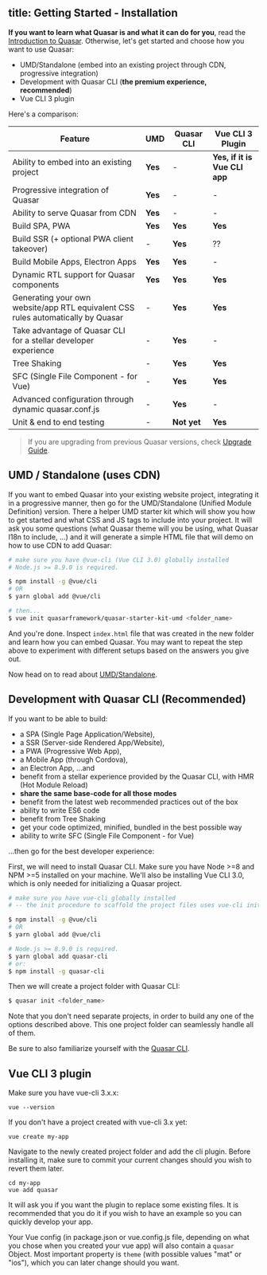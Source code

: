 title: Getting Started - Installation
---

**If you want to learn what Quasar is and what it can do for you**, read the [Introduction to Quasar](/guide/introduction-to-quasar.html). Otherwise, let's get started and choose how you want to use Quasar:
 * UMD/Standalone (embed into an existing project through CDN, progressive integration)
 * Development with Quasar CLI (**the premium experience, recommended**)
 * Vue CLI 3 plugin

Here's a comparison:

| Feature | UMD | Quasar CLI | Vue CLI 3 Plugin |
| --- | --- | --- | --- |
| Ability to embed into an existing project | **Yes** | - | **Yes, if it is Vue CLI app** |
| Progressive integration of Quasar | **Yes** | - | - |
| Ability to serve Quasar from CDN | **Yes** | - | - |
| Build SPA, PWA | **Yes** | **Yes** | **Yes** |
| Build SSR (+ optional PWA client takeover) | - | **Yes** | ?? |
| Build Mobile Apps, Electron Apps | **Yes** | **Yes** | - |
| Dynamic RTL support for Quasar components | **Yes** | **Yes** | **Yes** |
| Generating your own website/app RTL equivalent CSS rules automatically by Quasar | - | **Yes** | **Yes** |
| Take advantage of Quasar CLI for a stellar developer experience | - | **Yes** | - |
| Tree Shaking | - | **Yes** | **Yes** |
| SFC (Single File Component - for Vue) | - | **Yes** | **Yes** |
| Advanced configuration through dynamic quasar.conf.js | - | **Yes** | - |
| Unit & end to end testing | - | **Not yet** | **Yes** |

> If you are upgrading from previous Quasar versions, check [Upgrade Guide](/guide/quasar-upgrade-guide.html).

## UMD / Standalone (uses CDN)
If you want to embed Quasar into your existing website project, integrating it in a progressive manner, then go for the UMD/Standalone (Unified Module Definition) version. There a helper UMD starter kit which will show you how to get started and what CSS and JS tags to include into your project. It will ask you some questions (what Quasar theme will you be using, what Quasar I18n to include, ...) and it will generate a simple HTML file that will demo on how to use CDN to add Quasar:

```bash
# make sure you have @vue-cli (Vue CLI 3.0) globally installed
# Node.js >= 8.9.0 is required.

$ npm install -g @vue/cli
# OR
$ yarn global add @vue/cli

# then...
$ vue init quasarframework/quasar-starter-kit-umd <folder_name>
```

And you're done. Inspect `index.html` file that was created in the new folder and learn how you can embed Quasar. You may want to repeat the step above to experiment with different setups based on the answers you give out.

Now head on to read about [UMD/Standalone](/guide/embedding-quasar.html).

## Development with Quasar CLI (Recommended)
If you want to be able to build:
* a SPA (Single Page Application/Website),
* a SSR (Server-side Rendered App/Website),
* a PWA (Progressive Web App),
* a Mobile App (through Cordova),
* an Electron App,
...and
* benefit from a stellar experience provided by the Quasar CLI, with HMR (Hot Module Reload)
* **share the same base-code for all those modes**
* benefit from the latest web recommended practices out of the box
* ability to write ES6 code
* benefit from Tree Shaking
* get your code optimized, minified, bundled in the best possible way
* ability to write SFC (Single File Component - for Vue)

...then go for the best developer experience:

First, we will need to install Quasar CLI. Make sure you have Node >=8 and NPM >=5 installed on your machine. We'll also be installing Vue CLI 3.0, which is only needed for initializing a Quasar project.

```bash
# make sure you have vue-cli globally installed
# -- the init procedure to scaffold the project files uses vue-cli init command

$ npm install -g @vue/cli
# OR
$ yarn global add @vue/cli

# Node.js >= 8.9.0 is required.
$ yarn global add quasar-cli
# or:
$ npm install -g quasar-cli
```

Then we will create a project folder with Quasar CLI:
```bash
$ quasar init <folder_name>
```

Note that you don't need separate projects, in order to build any one of the options described above. This one project folder can seamlessly handle all of them.

Be sure to also familiarize yourself with the [Quasar CLI](/guide/quasar-cli.html).

## Vue CLI 3 plugin
Make sure you have vue-cli 3.x.x:

```
vue --version
```

If you don't have a project created with vue-cli 3.x yet:

```
vue create my-app
```

Navigate to the newly created project folder and add the cli plugin. Before installing it, make sure to commit your current changes should you wish to revert them later.

```
cd my-app
vue add quasar
```

It will ask you if you want the plugin to replace some existing files. It is recommended that you do it if you wish to have an example so you can quickly develop your app.

Your Vue config (in package.json or vue.config.js file, depending on what you chose when you created your vue app) will also contain a `quasar` Object. Most important property is `theme` (with possible values "mat" or "ios"), which you can later change should you want.
